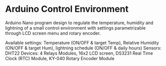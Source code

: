 # Arduino Control Environment
Arduino Nano program design to regulate the temperature, humidity and lightning of a small control environment with settings parametrizable through LCD screen menu and rotary encoder. 

Available settings: Temperature (ON/OFF & target Temp), Relative Humidity (ON/OFF & target Hum), lightning schedule (ON/OFF & daily hours)
Sensors: DHT22
Devices: 4 Relays Modules, 16x2 LCD screen, DS3231 Real Time Clock (RTC) Module, KY-040 Rotary Encoder Module
